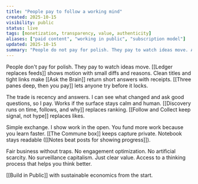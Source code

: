 ```yaml
---
title: "People pay to follow a working mind"
created: 2025-10-15
visibility: public
status: live
tags: [monetization, transparency, value, authenticity]
aliases: ["paid content", "working in public", "subscription model"]
updated: 2025-10-15
summary: "People do not pay for polish. They pay to watch ideas move. A clear ledger shows motion with small diffs and reasons."
---
```


People don't pay for polish. They pay to watch ideas move. [[Ledger replaces feeds]] shows motion with small diffs and reasons. Clean titles and tight links make [[Ask the Brain]] return short answers with receipts. [[Three panes deep, then you pay]] lets anyone try before it locks.

The trade is recency and answers. I can see what changed and ask good questions, so I pay. Works if the surface stays calm and human. [[Discovery runs on time, follows, and why]] replaces ranking. [[Follow and Collect keep signal, not hype]] replaces likes.

Simple exchange. I show work in the open. You fund more work because you learn faster. [[The Commune box]] keeps capture private. Notebook stays readable ([[Notes beat posts for showing progress]]).

Fair business without traps. No engagement optimization. No artificial scarcity. No surveillance capitalism. Just clear value. Access to a thinking process that helps you think better.

[[Build in Public]] with sustainable economics from the start.
